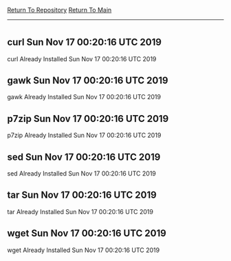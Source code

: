 [Return To Repository](https://github.com/deathbybandaid/piholeparser/)
[Return To Main](https://github.com/deathbybandaid/piholeparser/blob/master/RecentRunLogs/Mainlog.md)
____________________________________
# 
## curl Sun Nov 17 00:20:16 UTC 2019
curl Already Installed Sun Nov 17 00:20:16 UTC 2019
## gawk Sun Nov 17 00:20:16 UTC 2019
gawk Already Installed Sun Nov 17 00:20:16 UTC 2019
## p7zip Sun Nov 17 00:20:16 UTC 2019
p7zip Already Installed Sun Nov 17 00:20:16 UTC 2019
## sed Sun Nov 17 00:20:16 UTC 2019
sed Already Installed Sun Nov 17 00:20:16 UTC 2019
## tar Sun Nov 17 00:20:16 UTC 2019
tar Already Installed Sun Nov 17 00:20:16 UTC 2019
## wget Sun Nov 17 00:20:16 UTC 2019
wget Already Installed Sun Nov 17 00:20:16 UTC 2019
